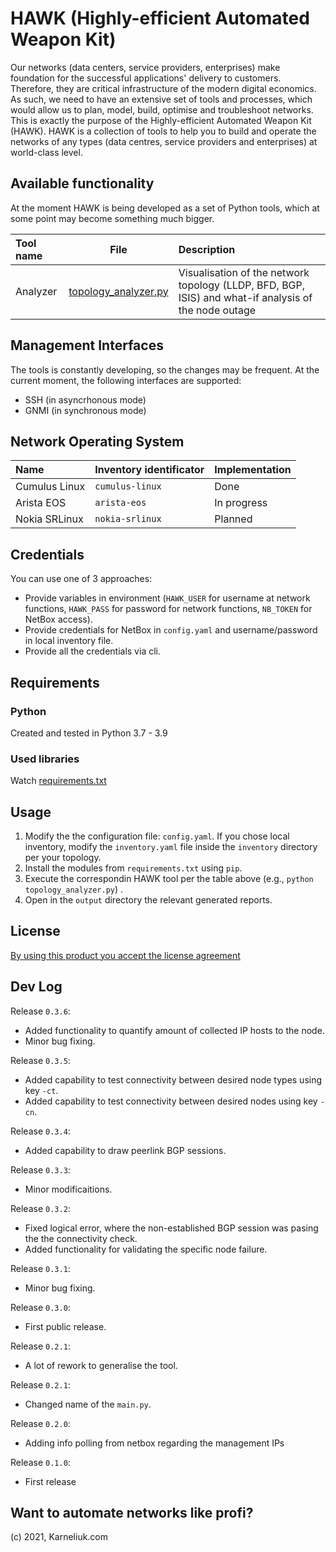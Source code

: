 # HAWK (Highly-efficient Automated Weapon Kit)
Our networks (data centers, service providers, enterprises) make foundation for the successful applications' delivery to customers. Therefore, they are critical infrastructure of the modern digital economics. As such, we need to have an extensive set of tools and processes, which would allow us to plan, model, build, optimise and troubleshoot networks.
This is exactly the purpose of the Highly-efficient Automated Weapon Kit (HAWK). HAWK is a collection of tools to help you to build and operate the networks of any types (data centres, service providers and enterprises) at world-class level.

## Available functionality
At the moment HAWK is being developed as a set of Python tools, which at some point may become something much bigger.

| Tool name | File | Description |
| :--- | :---: | :--- |
| Analyzer | [topology_analyzer.py](topology_analyzer.py) | Visualisation of the network topology (LLDP, BFD, BGP, ISIS) and what-if analysis of the node outage |

## Management Interfaces
The tools is constantly developing, so the changes may be frequent. At the current moment, the following interfaces are supported:
- SSH (in asyncrhonous mode)
- GNMI (in synchronous mode)

## Network Operating System
| Name | Inventory identificator | Implementation |
| :--- | :--- | :--- |
| Cumulus Linux | `cumulus-linux` | Done |
| Arista EOS | `arista-eos` | In progress |
| Nokia SRLinux | `nokia-srlinux` | Planned |

## Credentials
You can use one of 3 approaches:
- Provide variables in environment (`HAWK_USER` for username at network functions, `HAWK_PASS` for password for network functions, `NB_TOKEN` for NetBox access).
- Provide credentials for NetBox in `config.yaml` and username/password in local inventory file.
- Provide all the credentials via cli.

## Requirements
### Python
Created and tested in Python 3.7 - 3.9

### Used libraries
Watch [requirements.txt](requirements.txt)

## Usage
1. Modify the the configuration file: `config.yaml`. If you chose local inventory, modify the `inventory.yaml` file inside the `inventory` directory per your topology.
2. Install the modules from `requirements.txt` using `pip`.
3. Execute the correspondin HAWK tool per the table above (e.g., `python topology_analyzer.py`) .
4. Open in the `output` directory the relevant generated reports.

## License
[By using this product you accept the license agreement](LICENSE)

## Dev Log
Release `0.3.6`:
- Added functionality to quantify amount of collected IP hosts to the node.
- Minor bug fixing.

Release `0.3.5`:
- Added capability to test connectivity between desired node types using key `-ct`.
- Added capability to test connectivity between desired nodes using key `-cn`.

Release `0.3.4`:
- Added capability to draw peerlink BGP sessions.

Release `0.3.3`:
- Minor modificaitions.

Release `0.3.2`:
- Fixed logical error, where the non-established BGP session was pasing the the connectivity check.
- Added functionality for validating the specific node failure.

Release `0.3.1`:
- Minor bug fixing.

Release `0.3.0`:
- First public release.

Release `0.2.1`:
- A lot of rework to generalise the tool.

Release `0.2.1`:
- Changed name of the `main.py`.

Release `0.2.0`:
- Adding info polling from netbox regarding the management IPs

Release `0.1.0`:
- First release

## Want to automate networks like profi?

(c) 2021, Karneliuk.com